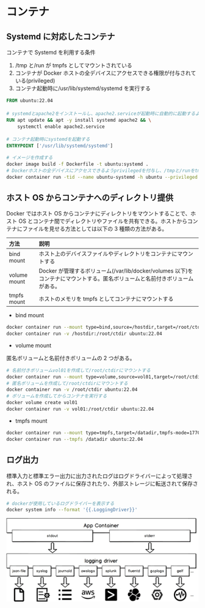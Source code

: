 # コンテナ

## Systemd に対応したコンテナ

コンテナで Systemd を利用する条件

1. /tmp と/run が tmpfs としてマウントされている
2. コンテナが Docker ホストの全デバイスにアクセスできる権限が付与されている(privileged)
3. コンテナ起動時に/usr/lib/systemd/systemd を実行する

```Dockerfile
FROM ubuntu:22.04

# systemdとapache2をインストールし、apache2.serviceが起動時に自動的に起動するよう設定する
RUN apt update && apt -y install systemd apache2 && \
    systemctl enable apache2.service

# コンテナ起動時にsystemdを起動する
ENTRYPOINT ['/usr/lib/systemd/systemd']
```

```bash
# イメージを作成する
docker image build -f Dockerfile -t ubuntu:systemd .
# Dockerホストの全デバイスにアクセスできるようprivilegedを付与し、/tmpと/runをtmpfsとしてマウントしてコンテナを起動する
docker container run -tid --name ubuntu-systemd -h ubuntu --privileged --tmpfs /run --tmpfs /tmp --stop-signal SIGRTMIN+3 ubuntu:systemd
```

## ホスト OS からコンテナへのディレクトリ提供

Docker ではホスト OS からコンテナにディレクトリをマウントすることで、ホスト OS とコンテナ間でディレクトリやファイルを共有できる。ホストからコンテナにファイルを見せる方法としては以下の 3 種類の方法がある。

| 方法         | 説明                                                                                                                          |
| :----------- | :---------------------------------------------------------------------------------------------------------------------------- |
| bind mount   | ホスト上のデバイスファイルやディレクトリをコンテナにマウントする                                                              |
| volume mount | Docker が管理するボリューム(/var/lib/docker/volumes 以下)をコンテナにマウントする。匿名ボリュームと名前付きボリュームがある。 |
| tmpfs mount  | ホストのメモリを tmpfs としてコンテナにマウントする                                                                           |

- bind mount

```bash
docker container run --mount type=bind,source=/hostdir,target=/root/ctdir ubuntu:22.04
docker container run -v /hostdir:/root/ctdir ubuntu:22.04
```

- volume mount

匿名ボリュームと名前付きボリュームの 2 つがある。

```bash
# 名前付きボリュームvol01を作成して/root/ctdirにマウントする
docker container run --mount type=volume,source=vol01,target=/root/ctdir ubuntu:22.04
# 匿名ボリュームを作成して/root/ctdirにマウントする
docker container run -v /root/ctdir ubuntu:22.04
# ボリュームを作成してからコンテナを実行する
docker volume create vol01
docker container run -v vol01:/root/ctdir ubuntu:22.04
```

- tmpfs mount

```bash
docker container run --mount type=tmpfs,target=/datadir,tmpfs-mode=1770,tmpfs-size=4249672960 ubuntu:22.04
docker container run --tmpfs /datadir ubuntu:22.04
```

## ログ出力

標準入力と標準エラー出力に出力されたログはログドライバーによって処理され、ホスト OS のファイルに保存されたり、外部ストレージに転送されて保存される。

```bash
# dockerが使用しているログドライバーを表示する
docker system info --format '{{.LoggingDriver}}'
```

![Dockerログドライバー](./image/Dockerログドライバー.png)
